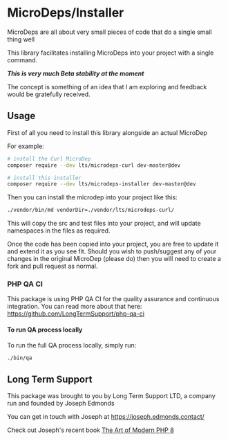 # MicroDeps/Installer

MicroDeps are all about very small pieces of code that do a single small thing well

This library facilitates installing MicroDeps into your project with a single command.

__*This is very much Beta stability at the moment*__

The concept is something of an idea that I am exploring and feedback would be gratefully received.

## Usage

First of all you need to install this library alongside an actual MicroDep

For example:

```bash
# install the Curl MicroDep
composer require --dev lts/microdeps-curl dev-master@dev

# install this installer
composer require --dev lts/microdeps-installer dev-master@dev

```

Then you can install the microdep into your project like this:

```bash
./vendor/bin/md vendorDir=./vendor/lts/microdeps-curl/
```

This will copy the src and test files into your project, and will update namespaces in the files as required.

Once the code has been copied into your project, you are free to update it and extend it as you see fit. Should you wish
to push/suggest any of your changes in the original MicroDep (please do) then you will need to create a fork and pull
request as normal.

### PHP QA CI

This package is using PHP QA CI for the quality assurance and continuous integration. You can read more about that here:
https://github.com/LongTermSupport/php-qa-ci

#### To run QA process locally

To run the full QA process locally, simply run:

```bash
./bin/qa
```

## Long Term Support

This package was brought to you by Long Term Support LTD, a company run and founded by Joseph Edmonds

You can get in touch with Joseph at https://joseph.edmonds.contact/

Check out Joseph's recent book [The Art of Modern PHP 8](https://joseph.edmonds.contact/#book)
